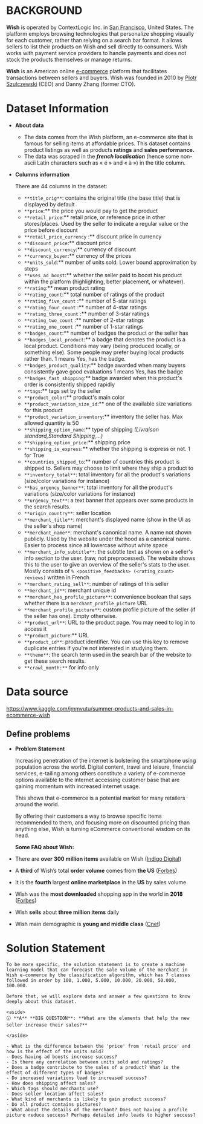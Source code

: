 # **BACKGROUND**

**Wish** is operated by ContextLogic Inc. in [San Francisco](https://en.wikipedia.org/wiki/San_Francisco), United States. The platform employs browsing technologies that personalize shopping visually for each customer, rather than relying on a search bar format. It allows sellers to list their products on Wish and sell directly to consumers. Wish works with payment service providers to handle payments and does not stock the products themselves or manage returns.

**Wish** is an American online [e-commerce](https://en.wikipedia.org/wiki/E-commerce) platform that facilitates transactions between sellers and buyers. Wish was founded in 2010 by [Piotr Szulczewski](https://en.wikipedia.org/wiki/Piotr_Szulczewski) (CEO) and Danny Zhang (former CTO).


# **Dataset Information**

- **About data**
    - The data comes from the Wish platform, an e-commerce site that is famous for selling items at affordable prices. This dataset contains product listings as well as products **ratings** and **sales performance.**
    - The data was scraped in the ***french localisation*** (hence some non-ascii Latin characters such as « é » and « à ») in the title column.
    
- **Columns information**
    
    There are 44 columns in the dataset:
    
    - `**title_orig**`: contains the original title (the base title) that is displayed by default
    - `**price`:** the price you would pay to get the product 
    - `**retail_price`:** retail price, or reference price in other stores/places. Used by the seller to indicate a regular value or the price before discount
    - `**retail_price_currency` :** discount price in currency
    - `**discount_price`:** discount price
    - `**discount_currency`:** currency of discount
    - `**currency_buyer`:** currency of the prices
    - `**units_sold`:** number of units sold. Lower bound approximation by steps
    - `**uses_ad_boost`:** whether the seller paid to boost his product within the platform (highlighting, better placement, or whatever).
    - `**rating`:** mean product rating
    - `**rating_count`:** total number of ratings of the product
    - `**rating_five_count` :** number of 5-star ratings 
    - `**rating_four_count` :** number of 4-star ratings 
    - `**rating_three_count` :** number of 3-star ratings 
    - `**rating_two_count` :** number of 2-star ratings 
    - `**rating_one_count` :** number of 1-star ratings 
    - `**badges_count`:** number of badges the product or the seller has
    - `**badges_local_product`:** a badge that denotes the product is a local product. Conditions may vary (being produced locally, or something else). Some people may prefer buying local products rather than. 1 means Yes, has the badge.
    - `**badges_product_quality`:** badge awarded when many buyers consistently gave good evaluations 1 means Yes, has the badge
    - `**badges_fast_shipping`:** badge awarded when this product's order is consistently shipped rapidly
    - `**tags`:** tags set by the seller
    - `**product_color`:** product's main color
    - `**product_variation_size_id`:** one of the available size variations for this product
    - `**product_variation_inventory`:** inventory the seller has. Max allowed quantity is 50
    - `**shipping_option_name`:** type of shipping *(Livraison standard,Standard Shipping,...)*
    - `**shipping_option_price`:** shipping price
    - `**shipping_is_express`:** whether the shipping is express or not. 1 for True
    - `**countries_shipped_to`:** number of countries this product is shipped to. Sellers may choose to limit where they ship a product to
    - `**inventory_total**`: total inventory for all the product's variations (size/color variations for instance)
    - `**has_urgency_banner**`: total inventory for all the product's variations (size/color variations for instance)
    - `**urgency_text**`: a text banner that appears over some products in the search results.
    - `**origin_country**`: seller location
    - `**merchant_title**`: merchant's displayed name (show in the UI as the seller's shop name)
    - `**merchant_name**`: merchant's canonical name. A name not shown publicly. Used by the website under the hood as a canonical name. Easier to process since all lowercase without white space
    - `**merchant_info_subtitle**`: the subtitle text as shown on a seller's info section to the user. (raw, not preprocessed). The website shows this to the user to give an overview of the seller's stats to the user. Mostly consists of `% <positive_feedbacks> (<rating_count> reviews)` written in French
    - `**merchant_rating_sell**`: number of ratings of this seller
    - `**merchant_id**`: merchant unique id
    - `**merchant_has_profile_picture**`: convenience boolean that says whether there is a `merchant_profile_picture` URL
    - `**merchant_profile_picture**`: custom profile picture of the seller (if the seller has one). Empty otherwise.
    - `**product_url**`: URL to the product page. You may need to log in to access it
    - `**product_picture`:** URL
    - `**product_id**`: product identifier. You can use this key to remove duplicate entries if you're not interested in studying them.
    - `**theme**`: the search term used in the search bar of the website to get these search results.
    - `**crawl_month:**` for info only


# **Data source**
https://www.kaggle.com/jmmvutu/summer-products-and-sales-in-ecommerce-wish

## **Define problems**

- **Problem Statement**
    
    Increasing penetration of the internet is bolstering the smartphone using population across the world. Digital content, travel and leisure, financial services, e-tailing among others constitute a variety of e-commerce options available to the internet accessing customer base that are gaining momentum with increased internet usage.
    
    This shows that e-commerce is a potential market for many retailers around the world.
    
    By offering their customers a way to browse specific items recommended to them, and focusing more on discounted pricing than anything else, Wish is turning eCommerce conventional wisdom on its head.
    
    **Some FAQ about Wish:**

- There are **over** **300 million items** available on Wish ([Indigo Digital](https://www.indigo9digital.com/blog/seven-things-you-may-not-know-about-wish-the-shopping-app-that-is-taking-on-ebay-and-amazon))
- A **third** of Wish’s total **order volume** comes from **the US** ([Forbes](https://www.forbes.com/sites/laurendebter/2020/07/30/wish-ecommerce-shipping-rate-increase-china-brick-and-mortar-stores-partnership/#7dbea53a4d6e))
- It is the **fourth** largest **online marketplace** in the **US** by sales volume
- Wish was the **most downloaded** shopping app in the world in **2018** ([Forbes](https://www.forbes.com/sites/parmyolson/2019/03/13/meet-the-billionaire-who-defied-amazon-and-built-wish-the-worlds-most-downloaded-e-commerce-app/#49154bd870f5))
- Wish **sells** about **three million items** daily
- Wish main demographic is **young and middle class** ([Cnet](https://www.cnet.com/news/shopping-app-wish-is-building-a-retail-empire-on-2-sunglasses/))

# **Solution Statement**
    
    To be more specific, the solution statement is to create a machine learning model that can forecast the sale volume of the merchant in Wish e-commerce by the classification algorithm, which has 7 classes followed in order by 100, 1.000, 5.000, 10.000, 20.000, 50.000, 100.000.
    
    Before that, we will explore data and answer a few questions to know deeply about this dataset.
    
    <aside>
    🕡 **A** **BIG QUESTION**: **What are the elements that help the new seller increase their sales?**
    
    </aside>
    
    - What is the difference between the 'price' from 'retail price' and how is the effect of the units sold?
    - Does having ad boosts increase success?
    - Is there any correlation between units sold and ratings?
    - Does a badge contribute to the sales of a product? What is the effect of different types of badges?
    - Do increased variations lead to increased success?
    - How does shipping affect sales?
    - Which tags should merchants use?
    - Does seller location affect sales?
    - What kind of merchants is likely to gain product success?
    - Do all product contains pictures?
    - What about the details of the merchant? Does not having a profile picture reduce success? Perhaps detailed info leads to higher success?
